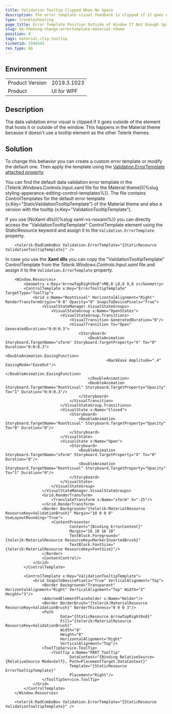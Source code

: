 ```yaml
---
title: Validation Tooltip Clipped When No Space
description: The error template visual feedback is clipped if it goes outside of the element that hosts its owner control
type: troubleshooting
page_title: Error Template Position Outside of Window If Not Enough Space in Material Theme
slug: kb-theming-change-errortemplate-material-theme
position: 0
tags: material,clip,tooltip
ticketid: 1504343
res_type: kb
---
```


## Environment
<table>
	<tbody>
		<tr>
			<td>Product Version</td>
			<td>2019.3.1023</td>
		</tr>
		<tr>
			<td>Product</td>
			<td>UI for WPF</td>
		</tr>
	</tbody>
</table>

## Description

The data validation error visual is clipped if it goes outside of the element that hosts it or outside of the window. This happens in the Material theme because it doesn't use a tooltip element as the other Telerik themes.

## Solution 

To change this behavior you can create a custom error template or modify the default one. Then apply the template using the [Validation.ErrorTemplate attached property](https://docs.microsoft.com/en-us/dotnet/api/system.windows.controls.validation.errortemplate?view=netcore-3.1). 

You can find the default data validation error template in the [Telerik.Windows.Controls.Input.xaml file for the Material theme]({%slug styling-apperance-editing-control-templates%}). The file contains ControlTemplates for the default error template (x:Key="StaticValidationTooltipTemplate") of the Material theme and also a version with the tooltip (x:Key="ValidationTooltipTemplate").

If you use [NoXaml dlls]({%slug xaml-vs-noxaml%}) you can directly access the "ValidationTooltipTemplate" ControlTemplate element using the StaticResource keyword and assign it to the `Validation.ErrorTemplate` property.


```XAML
	<telerik:RadComboBox Validation.ErrorTemplate="{StaticResource ValidationTooltipTemplate}" />
```

In case you use the __Xaml dlls__ you can copy the "ValidationTooltipTemplate" ControlTemplate from the *Telerik.Windows.Controls.Input.xaml* file and assign it to the `Validation.ErrorTemplate` property.


```XAML
	<Window.Resources>
		<Geometry x:Key="ArrowTopRight8x8">M0,0 L8,0 8,8 z</Geometry>
		<ControlTemplate x:Key="ErrorTooltipTemplate" TargetType="ToolTip">
			<Grid x:Name="RootVisual" HorizontalAlignment="Right" RenderTransformOrigin="0 0" Opacity="0" SnapsToDevicePixels="True">
				<VisualStateManager.VisualStateGroups>
					<VisualStateGroup x:Name="OpenStates">
						<VisualStateGroup.Transitions>
							<VisualTransition GeneratedDuration="0"/>
							<VisualTransition To="Open" GeneratedDuration="0:0:0.3">
								<Storyboard>
									<DoubleAnimation Storyboard.TargetName="xform" Storyboard.TargetProperty="X" To="0" Duration="0:0:0.3">
										<DoubleAnimation.EasingFunction>
											<BackEase Amplitude=".4" EasingMode="EaseOut"/>
										</DoubleAnimation.EasingFunction>
									</DoubleAnimation>
									<DoubleAnimation Storyboard.TargetName="RootVisual" Storyboard.TargetProperty="Opacity" To="1" Duration="0:0:0.3"/>
								</Storyboard>
							</VisualTransition>
						</VisualStateGroup.Transitions>
						<VisualState x:Name="Closed">
							<Storyboard>
								<DoubleAnimation Storyboard.TargetName="RootVisual" Storyboard.TargetProperty="Opacity" To="0" Duration="0"/>
							</Storyboard>
						</VisualState>
						<VisualState x:Name="Open">
							<Storyboard>
								<DoubleAnimation Storyboard.TargetName="xform" Storyboard.TargetProperty="X" To="0" Duration="0"/>
								<DoubleAnimation Storyboard.TargetName="RootVisual" Storyboard.TargetProperty="Opacity" To="1" Duration="0"/>
							</Storyboard>
						</VisualState>
					</VisualStateGroup>
				</VisualStateManager.VisualStateGroups>
				<Grid.RenderTransform>
					<TranslateTransform x:Name="xform" X="-25"/>
				</Grid.RenderTransform>
				<Border Background="{telerik:MaterialResource ResourceKey=ValidationBrush}" Margin="10 0 0 0" UseLayoutRounding="True">
					<ContentPresenter
							Content="{Binding ErrorContent}"
							Margin="16 10 16 10"
							TextBlock.Foreground="{telerik:MaterialResource ResourceKey=MarkerInvertedBrush}"
							TextBlock.FontSize="{telerik:MaterialResource ResourceKey=FontSize}"/>
				</Border>
				<ContentControl/>
			</Grid>
		</ControlTemplate>
		
		<ControlTemplate x:Key="ValidationTooltipTemplate">
			<Grid SnapsToDevicePixels="True" VerticalAlignment="Top">
				<Border Background="Transparent" HorizontalAlignment="Right" VerticalAlignment="Top" Width="3" Height="3"/>
				<AdornedElementPlaceholder x:Name="Holder"/>
				<Border BorderBrush="{telerik:MaterialResource ResourceKey=ValidationBrush}" BorderThickness="0 0 0 3"/>
				<Path
						Data="{StaticResource ArrowTopRight8x8}"
						Fill="{telerik:MaterialResource ResourceKey=ValidationBrush}"
						Width="8"
						Height="8"
						HorizontalAlignment="Right"
						VerticalAlignment="Top"/>
				<ToolTipService.ToolTip>
					<ToolTip x:Name="PART_ToolTip"
							DataContext="{Binding RelativeSource={RelativeSource Mode=Self}, Path=PlacementTarget.DataContext}"
							Template="{StaticResource ErrorTooltipTemplate}"
							Placement="Right"/>
				</ToolTipService.ToolTip>
			</Grid>
		</ControlTemplate>
	</Window.Resources>
```


```XAML
	<telerik:RadComboBox Validation.ErrorTemplate="{StaticResource ValidationTooltipTemplate}" />
```
